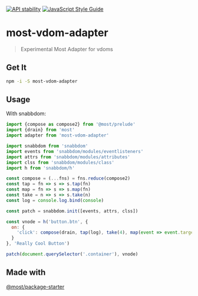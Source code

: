 [![API stability](https://img.shields.io/badge/stability-experimental-orange.svg?style=flat-square)](https://nodejs.org/api/documentation.html#documentation_stability_index)
[![JavaScript Style Guide](https://img.shields.io/badge/code%20style-standard-brightgreen.svg?style=flat-square)](http://standardjs.com/)
# most-vdom-adapter

> Experimental Most Adapter for vdoms

## Get It
```sh
npm -i -S most-vdom-adapter
```

## Usage

With snabbdom:

```js
import {compose as compose2} from '@most/prelude'
import {drain} from 'most'
import adapter from 'most-vdom-adapter'

import snabbdom from 'snabbdom'
import events from 'snabbdom/modules/eventlisteners' 
import attrs from 'snabbdom/modules/attributes'
import clss from 'snabbdom/modules/class'
import h from 'snabbdom/h'

const compose = (...fns) = fns.reduce(compose2)
const tap = fn => s => s.tap(fn)
const map = fn => s => s.map(fn)
const take = n => s => s.take(n)
const log = console.log.bind(console)

const patch = snabbdom.init([events, attrs, clss])

const vnode = h('button.btn', {
  on: {
    'click': compose(drain, tap(log), take(4), map(event => event.target), adapter) 
  }
}, 'Really Cool Button')

patch(document.querySelector('.container'), vnode)
```

## Made with

[@most/package-starter](https://github.com/mostjs/package-starter)






